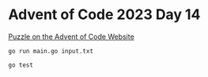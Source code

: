 # Advent of Code 2023 Day 14

[Puzzle on the Advent of Code Website](https://adventofcode.com/2023/day/14)

```shell
go run main.go input.txt
```

```shell
go test
```